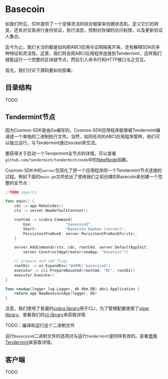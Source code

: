 # Basecoin

如我们所见，SDK提供了一个足够灵活的综合框架来创建状态机，定义它们的转变，还有对交易进行身份验证，执行消息，控制对存储的访问权限，以及更新验证人集合。

迄今为止，我们关注的都是如何把ABCI应用与证明隔离开来，还有解释SDK的多种特征和灵活性。这里，我们将会把ABCI应用程序连接到Tendermint，这样我们就能运行一个完整的区块链节点，然后引入命令行和HTTP接口与之交互。

首先，我们讨论下源码要如何部署。

## 目录结构
TODO

## Tendermint节点
因为Cosmos-SDK是由Go编写的，Cosmos-SDK应用程序能够被Tendermint编译成一个单独的二进制执行文件。当然，如同任何的ABCI应用程序那样，他们可以独立运行，与Tendermint通过socket来交流。

要获得关于启动一个Tendermint全节点的详情，可以查看`github.com/tendermint/tendermint/node`中的[NewNode](https://godoc.org/github.com/tendermint/tendermint/node#NewNode)函数。

Cosmos-SDK中的`server`包简化了把一个应用程序同一个Tendermint节点连接的过程。例如下面的`main.go`文件给出了使用我们之前创建的Basecoin来创建一个完整的全节点：
```go
//TODO imports

func main() {
	cdc := app.MakeCodec()
	ctx := server.NewDefaultContext()

	rootCmd := &cobra.Command{
		Use:               "basecoind",
		Short:             "Basecoin Daemon (server)",
		PersistentPreRunE: server.PersistentPreRunEFn(ctx),
	}

	server.AddCommands(ctx, cdc, rootCmd, server.DefaultAppInit,
		server.ConstructAppCreator(newApp, "basecoin"))

	// prepare and add flags
	rootDir := os.ExpandEnv("$HOME/.basecoind")
	executor := cli.PrepareBaseCmd(rootCmd, "BC", rootDir)
	executor.Execute()
}

func newApp(logger log.Logger, db dbm.DB) abci.Application {
	return app.NewBasecoinApp(logger, db)
}
```

注意，我们使用了普遍的[cobra library](https://github.com/spf13/cobra)用于CLI，为了管理配置使用了[viper library](https://github.com/spf13/library)。查看我们的[cli library](https://github.com/tendermint/blob/master/tmlibs/cli/setup.go)来获取详情

TODO：编译和运行这个二进制文件

运行`basecoind`二进制文件的选项对与运行`tendermint`是同样有效的。查看[使用Tendermint](https://cosmos.network/docs/sdk/core/TODO)来获取详情。


## 客户端
TODO
